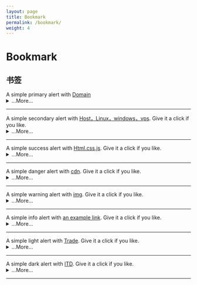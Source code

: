 ```yaml
---
layout: page
title: Bookmark
permalink: /bookmark/
weight: 4
---
```


# **Bookmark**
 <!-- alert警告框 -->
  <h2 id="list-group"> 书签</h2>
   <!-- Domain -->
<div class="alert alert-primary" role="alert">
  A simple primary alert with <a href="#" class="alert-link">Domain</a>
</div>
<details>
    <summary class="text-monospace">...More...</summary>
  <figure class="highlight">
<!-- alert警告框链接 -->
  <h2 id="list-group"> 警告框链接</h2>
<a class="btn btn-outline-primary" href="#" role="button">primary</a>
<a class="btn btn-outline-secondary" href="#" role="button">secondary</a>
<a class="btn btn-outline-success" href="#" role="button">success</a>
<a class="btn btn-outline-danger" href="#" role="button">danger</a>
<a class="btn btn-outline-warning" href="#" role="button">warning</a>
<a class="btn btn-outline-info" href="#" role="button">info</a>
<a class="btn btn-outline-light" href="#" role="button">light</a>
<a class="btn btn-outline-dark" href="#" role="button">dark</a>
  </figure>
</details>
<hr class="my-5">

<!-- Host，Linux，windows，vps -->
<div class="alert alert-secondary" role="alert">
  A simple secondary alert with <a href="#" class="alert-link">Host，Linux，windows，vps</a>. Give it a click if you like.
</div>
<details>
    <summary class="text-monospace">...More...</summary>
  <figure class="highlight">
 <div class="list-group my-3">
  <a class="list-group-item active disabled text-white">Host，Linux，windows，vps</a>
  <a class="list-group-item list-group-item-action" href="https://icp.me/docs">Headers</a>
  <a class="list-group-item list-group-item-action" href="#">Emphasis</a>
</div>
  </figure>
</details>
<hr class="my-5">
<!-- Html.css.js -->
<div class="alert alert-success" role="alert">
  A simple success alert with <a href="#" class="alert-link">Html.css.js</a>. Give it a click if you like.
</div>
<details>
    <summary class="text-monospace">...More...</summary>
  <figure class="highlight">
 <div class="container text-center">
  <div class="row row-cols-2 row-cols-lg-5 g-2 g-lg-3">
    <div class="col">
      <div class="p-3"><a href="https://www.google.com">I’m a link</a></div>
    </div>
    <div class="col">
      <div class="p-3"><a href="https://www.google.com">I’m a link</a></div>
    </div>
    <div class="col">
      <div class="p-3"><a href="https://www.google.com">I’m a link</a></div>
    </div>
  </div>
</div>
  </figure>
</details>
<hr class="my-5">
<!-- cdn -->
<div class="alert alert-danger" role="alert">
  A simple danger alert with <a href="#" class="alert-link">cdn</a>. Give it a click if you like.
</div>
<details>
    <summary class="text-monospace">...More...</summary>
  <figure class="highlight">
<ul class="list-group list-group-flush">
  <li class="list-group-item"><a href="https://www.google.com">I’m a link</a></li>
  <li class="list-group-item"><a href="https://www.google.com">I’m a link</a></li>
  <li class="list-group-item"><a href="https://www.google.com">I’m a link</a></li>
  <li class="list-group-item"><a href="https://www.google.com">I’m a link</a></li>
  <li class="list-group-item"><a href="https://www.google.com">I’m a link</a></li>
</ul>
  </figure>
</details>
<hr class="my-5">
<!-- img -->
<div class="alert alert-warning" role="alert">
  A simple warning alert with <a href="#" class="alert-link">img</a>. Give it a click if you like.
</div>
<details>
    <summary class="text-monospace">...More...</summary>
  <figure class="highlight">
<nav style="--bs-breadcrumb-divider: '';" aria-label="breadcrumb">
  <ol class="breadcrumb">
    <li class="breadcrumb-item"><a href="#">Home</a></li>
    <li class="breadcrumb-item active" aria-current="page">Library</li>
  </ol>
</nav>
  </figure>
</details>
<hr class="my-5">
<!-- Html.css.js -->
<div class="alert alert-info" role="alert">
  A simple info alert with <a href="#" class="alert-link">an example link</a>. Give it a click if you like.
</div>
<details>
    <summary class="text-monospace">...More...</summary>
  <figure class="highlight">
<div class="btn-group" role="group" aria-label="Basic outlined example">
  <button type="button" class="btn btn-outline-primary"><a href="https://www.google.com">I’m a link</a></button>
  <button type="button" class="btn btn-outline-primary"><a href="https://www.google.com">I’m a link</a></button>
  <button type="button" class="btn btn-outline-primary"><a href="https://www.google.com">I’m a link</a></button>
</div>
  </figure>
</details>
<hr class="my-5">

<!-- Trade -->
<div class="alert alert-dark" role="alert">
  A simple light alert with <a href="#" class="alert-link">Trade</a>. Give it a click if you like.
</div>
<details>
    <summary class="text-monospace">...More...</summary>
  <figure class="highlight">
   
<!-- link -->  
    <div class="list-group">
     <!-- <div class="list-group"> -->  
        
    <a class="list-group-item list-group-item-action d-flex align-items-center" href="https://archive.vip">
       <svg class="bd-placeholder-img flex-shrink-0 me-2 rounded" width="32" height="32" class="rounded me-2" loading="lazy" xmlns="http://www.w3.org/2000/svg" role="img" aria-label="Placeholder: 32x32" preserveAspectRatio="xMidYMid slice" focusable="false">
        <rect width="100%" height="100%" fill="#ffb6c1"/><text x="50%" y="50%" fill="#ffb6c1" dy=".3em">32x32</text></svg>
      <span>
        <strong>档案</strong> archive.vip
      </span>
    </a>
  
    <a class="list-group-item list-group-item-action d-flex align-items-center" href="https://suanm.ing">
   
      <span>
        <strong>算命</strong> https://suanm.ing
      </span>
    </a>
  
    <a class="list-group-item list-group-item-action d-flex align-items-center" href="https://wangm.ing">
      <span>
        <strong>网名</strong> https://wangm.ing
      </span>
    </a>

     <a class="list-group-item list-group-item-action d-flex align-items-center" href="https://shengm.ing">
     
      <span>
        <strong>生命</strong> https://shengm.ing
      </span>
    </a>

    <a class="list-group-item list-group-item-action d-flex align-items-center" href="https://jiam.ing">
     
      <span>
        <strong>贾明</strong> https://jiam.ing
      </span>
    </a>

     <a class="list-group-item list-group-item-action d-flex align-items-center" href="https://jiem.ing">
     
      <span>
        <strong>借命</strong> https://jiem.ing
      </span>
    </a>
  
    <a class="list-group-item list-group-item-action d-flex align-items-center" href="https://icp.me">

      <span>
        <strong>iCp.Me</strong> https://icp.me
      </span>
    </a>

   <a class="list-group-item list-group-item-action d-flex align-items-center" href="hbw.me">

      <span>
        <strong>HBw</strong> https://hbw.me
      </span>
    </a>
  
    <a class="list-group-item list-group-item-action d-flex align-items-center" href="https://huw.me">

      <span>
        <strong>HUw</strong> https://huw.me
      </span>
    </a>
  
    <a class="list-group-item list-group-item-action d-flex align-items-center" href="https://gb.ooo">
        <svg class="bd-placeholder-img flex-shrink-0 me-2 rounded" width="32" height="32" class="rounded me-2" loading="lazy" xmlns="http://www.w3.org/2000/svg" role="img" arialabel="Placeholder: 32x32" preserveAspectRatio="xMidYMid slice" focusable="false">
        <rect width="100%" height="100%" fill="#ffb6c1"/><text x="50%" y="50%" fill="#ffb6c1" dy=".3em">32x32</text></svg>
      <span>
        <strong>GB </strong> https://gb.ooo
      </span>
    </a>

     <a class="list-group-item list-group-item-action d-flex align-items-center" href="https://kb.world">
       <svg class="bd-placeholder-img flex-shrink-0 me-2 rounded" width="32" height="32" class="rounded me-2" loading="lazy" xmlns="http://www.w3.org/2000/svg" role="img" 
       aria-label="Placeholder: 32x32" preserveAspectRatio="xMidYMid slice" focusable="false">
        <rect width="100%" height="100%" fill="#20b2aa"/><text x="50%" y="50%" fill="#20b2aa" dy=".3em">32x32</text></svg>
      <span>
        <strong>KB</strong> https://kb.world
      </span>
    </a>

    <a class="list-group-item list-group-item-action d-flex align-items-center" href="https://ltd.md">
       <svg class="bd-placeholder-img flex-shrink-0 me-2 rounded" width="32" height="32" class="rounded me-2" loading="lazy" xmlns="http://www.w3.org/2000/svg" role="img" aria-label="Placeholder: 32x32" preserveAspectRatio="xMidYMid slice" focusable="false">
        <rect width="100%" height="100%" fill="#b0c4de"/><text x="50%" y="50%" fill="#b0c4de" dy=".3em">32x32</text></svg>
      <span>
        <strong>LTD</strong> https://ltd.md
      </span>
    </a>

     <a class="list-group-item list-group-item-action d-flex align-items-center" href="https://hello.ga">
         <svg class="bd-placeholder-img flex-shrink-0 me-2 rounded" width="32" height="32" class="rounded me-2" loading="lazy" xmlns="http://www.w3.org/2000/svg" role="img" aria-label="Placeholder: 32x32" preserveAspectRatio="xMidYMid slice" focusable="false">
        <rect width="100%" height="100%" fill="#faebd7"/><text x="50%" y="50%" fill="#faebd7" dy=".3em">32x32</text></svg>
      <span>
        <strong>Hello</strong> https://hello.ga
      </span>
    </a>
  
    <a class="list-group-item list-group-item-action d-flex align-items-center" href="https://pang.ge">
      <img src="https://pang.ge/favicon.ico" alt="pang.ge" width="32" height="32" class="rounded me-2" loading="lazy">
      <span>
        <strong>胖哥</strong> https://pang.ge
      </span>
    </a>

    <a class="list-group-item list-group-item-action d-flex align-items-center" href="https://126.world">
       <svg class="bd-placeholder-img flex-shrink-0 me-2 rounded" width="32" height="32" class="rounded me-2" loading="lazy" xmlns="http://www.w3.org/2000/svg" role="img" aria-label="Placeholder: 32x32" preserveAspectRatio="xMidYMid slice" focusable="false">
        <rect width="100%" height="100%" fill="#faebd7"/><text x="50%" y="50%" fill="#faebd7" dy=".3em">32x32</text></svg>
      <span>
        <strong>126</strong> https://126.world
      </span>
    </a>
  
    <a class="list-group-item list-group-item-action d-flex align-items-center" href="https://178.world">
   <svg class="bd-placeholder-img flex-shrink-0 me-2 rounded" width="32" height="32" class="rounded me-2" loading="lazy" xmlns="http://www.w3.org/2000/svg" role="img" aria-label="Placeholder: 32x32" preserveAspectRatio="xMidYMid slice" focusable="false">
        <rect width="100%" height="100%" fill="#00ffff"/><text x="50%" y="50%" fill="#00ffff" dy=".3em">32x32</text></svg>
      <span>
        <strong>178</strong> https://178.world
      </span>
    </a>

     <a class="list-group-item list-group-item-action d-flex align-items-center" href="https://188.world">
      <svg class="bd-placeholder-img flex-shrink-0 me-2 rounded" width="32" height="32" class="rounded me-2" loading="lazy" xmlns="http://www.w3.org/2000/svg" role="img" aria-label="Placeholder: 32x32" preserveAspectRatio="xMidYMid slice" focusable="false">
        <rect width="100%" height="100%" fill="#007bff"/><text x="50%" y="50%" fill="#007bff" dy=".3em">32x32</text></svg>
      <span>
        <strong>188</strong> https://188.world
      </span>
    </a>

    <a class="list-group-item list-group-item-action d-flex align-items-center" href="https://198.world">
      <svg class="bd-placeholder-img flex-shrink-0 me-2 rounded" width="32" height="32" class="rounded me-2" loading="lazy" xmlns="http://www.w3.org/2000/svg" role="img" aria-label="Placeholder: 32x32" preserveAspectRatio="xMidYMid slice" focusable="false">
        <rect width="100%" height="100%" fill="#7fffd4"/><text x="50%" y="50%" fill="#7fffd4" dy=".3em">32x32</text></svg>
      <span>
        <strong>198</strong> https://198.world
      </span>
    </a>

     <a class="list-group-item list-group-item-action d-flex align-items-center" href="https://258.world">
     <svg class="bd-placeholder-img flex-shrink-0 me-2 rounded" width="32" height="32" class="rounded me-2" loading="lazy" xmlns="http://www.w3.org/2000/svg" role="img" aria-label="Placeholder: 32x32" preserveAspectRatio="xMidYMid slice" focusable="false">
        <rect width="100%" height="100%" fill="#f5f5dc"/><text x="50%" y="50%" fill="#f5f5dc" dy=".3em">32x32</text></svg>
      <span>
        <strong>258</strong> https://258.world
      </span>
    </a>
  
    <a class="list-group-item list-group-item-action d-flex align-items-center" href="https://345.world">
       <svg class="bd-placeholder-img flex-shrink-0 me-2 rounded" width="32" height="32" class="rounded me-2" loading="lazy" xmlns="http://www.w3.org/2000/svg" role="img" aria-label="Placeholder: 32x32" preserveAspectRatio="xMidYMid slice" focusable="false">
        <rect width="100%" height="100%" fill="#f0f8ff"/><text x="50%" y="50%" fill="#f0f8ff" dy=".3em">32x32</text></svg>
      <span>
        <strong>345</strong> https://345.world
      </span>
    </a>

<a class="list-group-item list-group-item-action d-flex align-items-center" href="https://456.world">
     <svg class="bd-placeholder-img flex-shrink-0 me-2 rounded" width="32" height="32" class="rounded me-2" loading="lazy" xmlns="http://www.w3.org/2000/svg" role="img" aria-label="Placeholder: 32x32" preserveAspectRatio="xMidYMid slice" focusable="false">
        <rect width="100%" height="100%" fill="#ffe4c4"/><text x="50%" y="50%" fill="#ffe4c4" dy=".3em">32x32</text></svg>
      <span>
        <strong>456</strong> https://456.world
      </span>
    </a>
  
    <a class="list-group-item list-group-item-action d-flex align-items-center" href="https://567.world">
       <svg class="bd-placeholder-img flex-shrink-0 me-2 rounded" width="32" height="32" class="rounded me-2" loading="lazy" xmlns="http://www.w3.org/2000/svg" role="img" aria-label="Placeholder: 32x32" preserveAspectRatio="xMidYMid slice" focusable="false">
        <rect width="100%" height="100%" fill="#8a2be2"/><text x="50%" y="50%" fill="#8a2be2" dy=".3em">32x32</text></svg>
      <span>
        <strong>567</strong> https://567.world
      </span>
    </a>
  
    <a class="list-group-item list-group-item-action d-flex align-items-center" href="https://678.world">
       <svg class="bd-placeholder-img flex-shrink-0 me-2 rounded" width="32" height="32" class="rounded me-2" loading="lazy" xmlns="http://www.w3.org/2000/svg" role="img" aria-label="Placeholder: 32x32" preserveAspectRatio="xMidYMid slice" focusable="false">
        <rect width="100%" height="100%" fill="#000000"/><text x="50%" y="50%" fill="#000000" dy=".3em">32x32</text></svg>
      <span>
        <strong>678</strong> https://678.world
      </span>
    </a>

    <a class="list-group-item list-group-item-action d-flex align-items-center" href="https://789.world">
       <svg class="bd-placeholder-img flex-shrink-0 me-2 rounded" width="32" height="32" class="rounded me-2" loading="lazy" xmlns="http://www.w3.org/2000/svg" role="img" aria-label="Placeholder: 32x32" preserveAspectRatio="xMidYMid slice" focusable="false">
        <rect width="100%" height="100%" fill="#00bfff"/><text x="50%" y="50%" fill="#00bfff" dy=".3em">32x32</text></svg>
      <span>
        <strong>789</strong> https://789.world
      </span>
    </a>
        
     <a class="list-group-item list-group-item-action d-flex align-items-center" href="https://6789.world">
       <svg class="bd-placeholder-img flex-shrink-0 me-2 rounded" width="32" height="32" class="rounded me-2" loading="lazy" xmlns="http://www.w3.org/2000/svg" role="img" aria-label="Placeholder: 32x32" preserveAspectRatio="xMidYMid slice" focusable="false">
        <rect width="100%" height="100%" fill="#a52a2a"/><text x="50%" y="50%" fill="#a52a2a" dy=".3em">32x32</text></svg>
      <span>
        <strong>6789</strong> https://6789.world
      </span>
    </a>

       <a class="list-group-item list-group-item-action d-flex align-items-center" href="https://css.world">
       <svg class="bd-placeholder-img flex-shrink-0 me-2 rounded" width="32" height="32" class="rounded me-2" loading="lazy" xmlns="http://www.w3.org/2000/svg" role="img" aria-label="Placeholder: 32x32" preserveAspectRatio="xMidYMid slice" focusable="false">
        <rect width="100%" height="100%" fill="#deb887"/><text x="50%" y="50%" fill="#deb887" dy=".3em">32x32</text></svg>
      <span>
        <strong>css.world</strong> https://css.world
      </span>
    </a>
        
    <a class="list-group-item list-group-item-action d-flex align-items-center" href="https://stranger.world">
      <img src="https://icp.me/assets/favicon.ico" alt="stranger.world" width="32" height="32" class="rounded me-2" loading="lazy">
      <span>
        <strong>stranger.world</strong> https://stranger.world
      </span>
    </a>

   <a class="list-group-item list-group-item-action d-flex align-items-center" href="workgroup.world">
      <img src="https://workgroup.world/favicon.ico" alt="hbw.mep" width="32" height="32" class="rounded me-2" loading="lazy">
      <span>
        <strong>workgroup.world</strong> https://workgroup.world
      </span>
    </a>
        
       <a class="list-group-item list-group-item-action d-flex align-items-center" href="https://kb.world">
        <svg class="bd-placeholder-img flex-shrink-0 me-2 rounded" width="32" height="32" class="rounded me-2" loading="lazy" xmlns="http://www.w3.org/2000/svg" role="img" aria-label="Placeholder: 32x32" preserveAspectRatio="xMidYMid slice" focusable="false">
        <rect width="100%" height="100%" fill="#5f9ea0"/><text x="50%" y="50%" fill="#5f9ea0" dy=".3em">32x32</text></svg>
      <span>
        <strong>KB</strong> https://kb.world
      </span>
    </a>

    <a class="list-group-item list-group-item-action d-flex align-items-center" href="https://ltd.md">
       <svg class="bd-placeholder-img flex-shrink-0 me-2 rounded" width="32" height="32" class="rounded me-2" loading="lazy" xmlns="http://www.w3.org/2000/svg" role="img" aria-label="Placeholder: 32x32" preserveAspectRatio="xMidYMid slice" focusable="false">
        <rect width="100%" height="100%" fill="#6495ed"/><text x="50%" y="50%" fill="#6495ed" dy=".3em">32x32</text></svg>
      
      <span>
        <strong>LTD</strong> https://ltd.md
      </span>
    </a>

     <a class="list-group-item list-group-item-action d-flex align-items-center" href="https://hello.ga">
      <img src="http://fakeimg.pl/32x32" alt="Hello" width="32" height="32" class="rounded me-2" loading="lazy">
      <span>
        <strong>Hello</strong> https://hello.ga
      </span>
    </a>
  
  </div>
    <!-- link -->  
    
  </figure>
</details>

<hr class="my-5">

<!-- lTD -->
<div class="alert alert-light" role="alert">
  A simple dark alert with <a href="#" class="alert-link">lTD</a>. Give it a click if you like.
</div>
<details>
    <summary class="text-monospace">...More...</summary>
  <figure class="highlight">

   <div class="list-group">
  <a href="#" class="list-group-item list-group-item-action">A simple default list group item</a>
  <a href="#" class="list-group-item list-group-item-action list-group-item-primary">A simple primary list group item</a>
  <a href="#" class="list-group-item list-group-item-action list-group-item-secondary">A simple secondary list group item</a>
  <a href="#" class="list-group-item list-group-item-action list-group-item-success">A simple success list group item</a>
  <a href="#" class="list-group-item list-group-item-action list-group-item-danger">A simple danger list group item</a>
  <a href="#" class="list-group-item list-group-item-action list-group-item-warning">A simple warning list group item</a>
  <a href="#" class="list-group-item list-group-item-action list-group-item-info">A simple info list group item</a>
  <a href="#" class="list-group-item list-group-item-action list-group-item-light">A simple light list group item</a>
  <a href="#" class="list-group-item list-group-item-action list-group-item-dark">A simple dark list group item</a>


</div>

  </figure>
</details>
<hr class="my-5">

